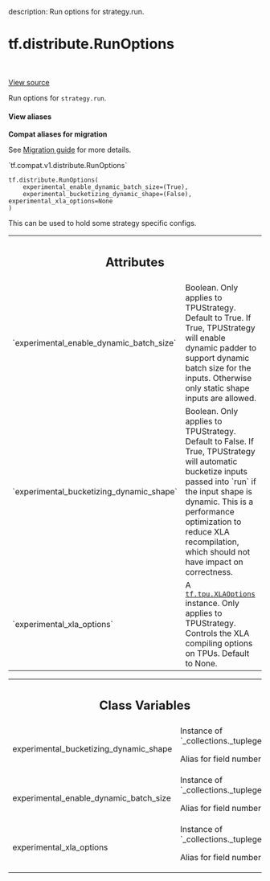 description: Run options for strategy.run.

<div itemscope itemtype="http://developers.google.com/ReferenceObject">
<meta itemprop="name" content="tf.distribute.RunOptions" />
<meta itemprop="path" content="Stable" />
<meta itemprop="property" content="__new__"/>
<meta itemprop="property" content="experimental_bucketizing_dynamic_shape"/>
<meta itemprop="property" content="experimental_enable_dynamic_batch_size"/>
<meta itemprop="property" content="experimental_xla_options"/>
</div>

# tf.distribute.RunOptions

<!-- Insert buttons and diff -->

<table class="tfo-notebook-buttons tfo-api nocontent" align="left">

</table>

<a target="_blank" href="/code/stable/tensorflow/python/distribute/distribute_lib.py">View source</a>



Run options for `strategy.run`.

<section class="expandable">
  <h4 class="showalways">View aliases</h4>
  <p>
<b>Compat aliases for migration</b>
<p>See
<a href="https://www.tensorflow.org/guide/migrate">Migration guide</a> for
more details.</p>
<p>`tf.compat.v1.distribute.RunOptions`</p>
</p>
</section>

<pre class="devsite-click-to-copy prettyprint lang-py tfo-signature-link">
<code>tf.distribute.RunOptions(
    experimental_enable_dynamic_batch_size=(True),
    experimental_bucketizing_dynamic_shape=(False), experimental_xla_options=None
)
</code></pre>



<!-- Placeholder for "Used in" -->

This can be used to hold some strategy specific configs.



<!-- Tabular view -->
 <table class="responsive fixed orange">
<colgroup><col width="214px"><col></colgroup>
<tr><th colspan="2"><h2 class="add-link">Attributes</h2></th></tr>

<tr>
<td>
`experimental_enable_dynamic_batch_size`
</td>
<td>
Boolean. Only applies to
TPUStrategy. Default to True. If True, TPUStrategy will enable dynamic
padder to support dynamic batch size for the inputs. Otherwise only static
shape inputs are allowed.
</td>
</tr><tr>
<td>
`experimental_bucketizing_dynamic_shape`
</td>
<td>
Boolean. Only applies to
TPUStrategy. Default to False. If True, TPUStrategy will automatic
bucketize inputs passed into `run` if the input shape is
dynamic. This is a performance optimization to reduce XLA recompilation,
which should not have impact on correctness.
</td>
</tr><tr>
<td>
`experimental_xla_options`
</td>
<td>
A <a href="../../tf/tpu/XLAOptions.md"><code>tf.tpu.XLAOptions</code></a> instance. Only applies to
TPUStrategy. Controls the XLA compiling options on TPUs. Default to None.
</td>
</tr>
</table>





<!-- Tabular view -->
 <table class="responsive fixed orange">
<colgroup><col width="214px"><col></colgroup>
<tr><th colspan="2"><h2 class="add-link">Class Variables</h2></th></tr>

<tr>
<td>
experimental_bucketizing_dynamic_shape<a id="experimental_bucketizing_dynamic_shape"></a>
</td>
<td>
Instance of `_collections._tuplegetter`

Alias for field number 1
</td>
</tr><tr>
<td>
experimental_enable_dynamic_batch_size<a id="experimental_enable_dynamic_batch_size"></a>
</td>
<td>
Instance of `_collections._tuplegetter`

Alias for field number 0
</td>
</tr><tr>
<td>
experimental_xla_options<a id="experimental_xla_options"></a>
</td>
<td>
Instance of `_collections._tuplegetter`

Alias for field number 2
</td>
</tr>
</table>

